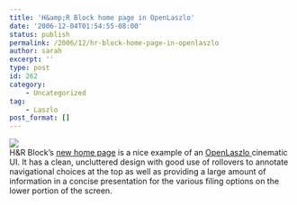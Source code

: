 ```yaml
---
title: 'H&amp;R Block home page in OpenLaszlo'
date: '2006-12-04T01:54:55-08:00'
status: publish
permalink: /2006/12/hr-block-home-page-in-openlaszlo
author: sarah
excerpt: ''
type: post
id: 262
category:
    - Uncategorized
tag:
    - Laszlo
post_format: []
---
```

![](https://www.ultrasaurus.com/images/blog/hrblock.png)  
H&amp;R Block’s [new home page](http://www.hrblock.com/) is a nice example of an [OpenLaszlo ](http://www.openlaszlo.org)cinematic UI. It has a clean, uncluttered design with good use of rollovers to annotate navigational choices at the top as well as providing a large amount of information in a concise presentation for the various filing options on the lower portion of the screen.